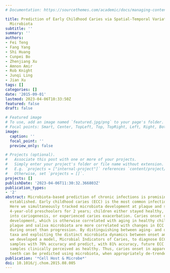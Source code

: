 ```yaml
---
# Documentation: https://sourcethemes.com/academic/docs/managing-content/

title: Prediction of Early Childhood Caries via Spatial-Temporal Variations of Oral
  Microbiota
subtitle: ''
summary: ''
authors:
- Fei Teng
- Fang Yang
- Shi Huang
- Cunpei Bo
- Zhenjiang Xu
- Amnon Amir
- Rob Knight
- Junqi Ling
- Jian Xu
tags: []
categories: []
date: '2015-09-01'
lastmod: 2023-04-06T10:33:50Z
featured: false
draft: false

# Featured image
# To use, add an image named `featured.jpg/png` to your page's folder.
# Focal points: Smart, Center, TopLeft, Top, TopRight, Left, Right, BottomLeft, Bottom, BottomRight.
image:
  caption: ''
  focal_point: ''
  preview_only: false

# Projects (optional).
#   Associate this post with one or more of your projects.
#   Simply enter your project's folder or file name without extension.
#   E.g. `projects = ["internal-project"]` references `content/project/deep-learning/index.md`.
#   Otherwise, set `projects = []`.
projects: []
publishDate: '2023-04-06T11:30:32.366803Z'
publication_types:
- '2'
abstract: Microbiota-based prediction of chronic infections is promising yet not well
  established. Early childhood caries (ECC) is the most common infection in children.
  Here we simultaneously tracked microbiota development at plaque and saliva in 50
  4-year-old preschoolers for 2 years; children either stayed healthy, transitioned
  into cariogenesis, or experienced caries exacerbation. Caries onset delayed microbiota
  development, which is otherwise correlated with aging in healthy children. Both
  plaque and saliva microbiota are more correlated with changes in ECC severity (dmfs)
  during onset than progression. By distinguishing between aging- and disease-associated
  taxa and exploiting the distinct microbiota dynamics between onset and progression,
  we developed a model, Microbial Indicators of Caries, to diagnose ECC from healthy
  samples with 70% accuracy and predict, with 81% accuracy, future ECC onsets for
  samples clinically perceived as healthy. Thus, caries onset in apparently healthy
  teeth can be predicted using microbiota, when appropriately de-trended for age.
publication: '*Cell Host & Microbe*'
doi: 10.1016/j.chom.2015.08.005
---
```


